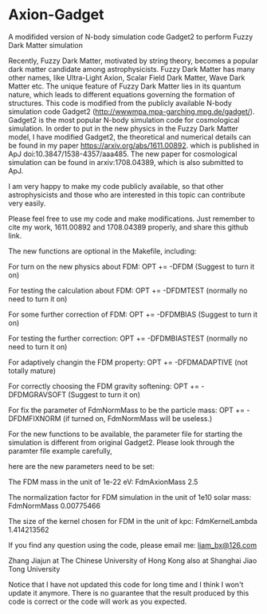 # Axion-Gadget
A modifided version of N-body simulation code Gadget2 to perform Fuzzy Dark Matter simulation 

Recently, Fuzzy Dark Matter, motivated by string theory, becomes a popular dark matter candidate among astrophysicists.
Fuzzy Dark Matter has many other names, like Ultra-Light Axion, Scalar Field Dark Matter, Wave Dark Matter etc.
The unique feature of Fuzzy Dark Matter lies in its quantum nature, 
which leads to different equations governing the formation of structures.
This code is modified from the publicly available N-body simulation code Gadget2 (http://wwwmpa.mpa-garching.mpg.de/gadget/).
Gadget2 is the most popular N-body simulation code for cosmological simulation.
In order to put in the new physics in the Fuzzy Dark Matter model, I have modified Gadget2, the theoretical and numerical details
can be found in my paper https://arxiv.org/abs/1611.00892. which is published in ApJ doi:10.3847/1538-4357/aaa485. 
The new paper for cosmological simulation can be found in arxiv:1708.04389, which is also submitted to ApJ.

I am very happy to make my code publicly available, so that other astrophysicists and those who are interested in this topic can
contribute very easily.

Please feel free to use my code and make modifications. Just remember to cite my work, 1611.00892 and 1708.04389 properly, and share this github link.

The new functions are optional in the Makefile, including: 

For turn on the new physics about FDM:               OPT   +=  -DFDM (Suggest to turn it on)

For testing the calculation about FDM:               OPT   +=  -DFDMTEST (normally no need to turn it on)

For some further correction of FDM:                  OPT   +=  -DFDMBIAS (Suggest to turn it on)

For testing the further correction:                  OPT   +=  -DFDMBIASTEST (normally no need to turn it on)

For adaptively changin the FDM property:             OPT   +=  -DFDMADAPTIVE (not totally mature)

For correctly choosing the FDM gravity softening:    OPT   +=  -DFDMGRAVSOFT (Suggest to turn it on)

For fix the parameter of FdmNormMass to be the particle mass: OPT  +=  -DFDMFIXNORM (if turned on, FdmNormMass will be useless.)

For the new functions to be available, the parameter file for starting the simulation is different from original Gadget2.
Please look through the paramter file example carefully, 

here are the new parameters need to be set:

The FDM mass in the unit of 1e-22 eV:                                               FdmAxionMass 2.5

The normalization factor for FDM simulation in the unit of 1e10 solar mass:         FdmNormMass  0.00775466

The size of the kernel chosen for FDM in the unit of kpc:                           FdmKernelLambda 1.414213562

If you find any question using the code, please email me: liam_bx@126.com

Zhang Jiajun at The Chinese University of Hong Kong
also at Shanghai Jiao Tong University

Notice that I have not updated this code for long time and I think I won't update it anymore.
There is no guarantee that the result produced by this code is correct or the code will work as you expected.
